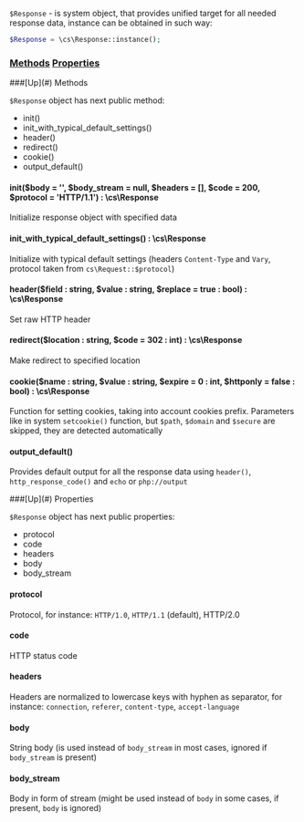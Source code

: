 `$Response` - is system object, that provides unified target for all needed response data, instance can be obtained in such way:
 ```php
 $Response = \cs\Response::instance();
 ```

### [Methods](#methods) [Properties](#properties)

<a name="methods" />
###[Up](#) Methods

`$Response` object has next public method:
* init()
* init_with_typical_default_settings()
* header()
* redirect()
* cookie()
* output_default()

#### init($body = '', $body_stream = null, $headers = [], $code = 200, $protocol = 'HTTP/1.1') : \cs\Response
Initialize response object with specified data

#### init_with_typical_default_settings() : \cs\Response
Initialize with typical default settings (headers `Content-Type` and `Vary`, protocol taken from `cs\Request::$protocol`)

#### header($field : string, $value : string, $replace = true : bool) : \cs\Response
Set raw HTTP header

#### redirect($location : string, $code = 302 : int) : \cs\Response
Make redirect to specified location

#### cookie($name : string, $value : string, $expire = 0 : int, $httponly = false : bool) : \cs\Response
Function for setting cookies, taking into account cookies prefix. Parameters like in system `setcookie()` function, but `$path`, `$domain` and `$secure` are skipped, they are detected automatically

#### output_default()
Provides default output for all the response data using `header()`, `http_response_code()` and `echo` or `php://output`

<a name="properties" />
###[Up](#) Properties

`$Response` object has next public properties:
* protocol
* code
* headers
* body
* body_stream

#### protocol
Protocol, for instance: `HTTP/1.0`, `HTTP/1.1` (default), HTTP/2.0

#### code
HTTP status code

#### headers
Headers are normalized to lowercase keys with hyphen as separator, for instance: `connection`, `referer`, `content-type`, `accept-language`

#### body
String body (is used instead of `body_stream` in most cases, ignored if `body_stream` is present)

#### body_stream
Body in form of stream (might be used instead of `body` in some cases, if present, `body` is ignored)
